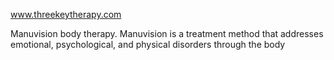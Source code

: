 www.threekeytherapy.com

Manuvision body therapy. Manuvision is a treatment method that addresses emotional, psychological, and physical disorders through the body 
